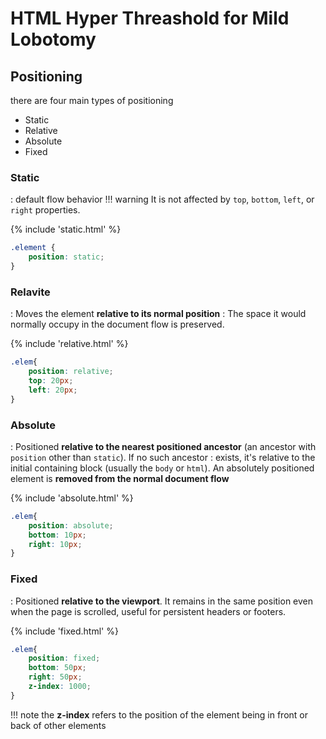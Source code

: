 # HTML Hyper Threashold for Mild Lobotomy

## Positioning

there are four main types of positioning

* Static
* Relative
* Absolute
* Fixed

### Static

: default flow behavior
!!! warning
     It is not affected by `top`, `bottom`, `left`, or `right` properties.

{% include 'static.html' %}

```css
.element {
    position: static;
}
```

### Relavite

: Moves the element **relative to its normal position**
: The space it would normally occupy in the document flow is preserved.

{% include 'relative.html' %}

```css
.elem{
    position: relative;
    top: 20px;
    left: 20px;
}
```

### Absolute

: Positioned **relative to the nearest positioned ancestor** (an ancestor with `position` other than `static`). If no such ancestor : exists, it's relative to the initial containing block (usually the `body` or `html`). An absolutely positioned element is **removed from the normal document flow**

{% include 'absolute.html' %}

```css
.elem{
    position: absolute;
    bottom: 10px;
    right: 10px;
}
```

### Fixed

: Positioned **relative to the viewport**. It remains in the same position even when the page is scrolled, useful for persistent headers or footers.

{% include 'fixed.html' %}

```css
.elem{
    position: fixed;
    bottom: 50px;
    right: 50px;
    z-index: 1000;
}
```

!!! note
    the **z-index** refers to the position of the element being in front or back of other elements
